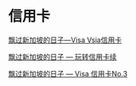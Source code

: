 # 信用卡



[飘过新加坡的日子—Visa Vsia信用卡](https://www.kuact.com/post/2011-04-19-%E9%A3%98%E8%BF%87%E6%96%B0%E5%8A%A0%E5%9D%A1%E7%9A%84%E6%97%A5%E5%AD%90visa-vsia%E4%BF%A1%E7%94%A8%E5%8D%A1-2/)

[飘过新加坡的日子 — 玩转信用卡续](https://www.kuact.com/post/2013-02-21-%E9%A3%98%E8%BF%87%E6%96%B0%E5%8A%A0%E5%9D%A1%E7%9A%84%E6%97%A5%E5%AD%90-%E7%8E%A9%E8%BD%AC%E4%BF%A1%E7%94%A8%E5%8D%A1%E7%BB%AD/)

[飘过新加坡的日子 — Visa 信用卡No.3](https://www.kuact.com/post/2013-04-10-%E9%A3%98%E8%BF%87%E6%96%B0%E5%8A%A0%E5%9D%A1%E7%9A%84%E6%97%A5%E5%AD%90-visa-%E4%BF%A1%E7%94%A8%E5%8D%A1no-3/)
